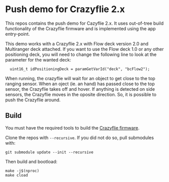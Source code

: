 # Push demo for Crazyflie 2.x

This repos contains the push demo for Cazyflie 2.x.
It uses out-of-tree build functionality of the Crazyflie firmware and is implemented using the app entry-point.

This demo works with a Crazyflie 2.x with Flow deck version 2.0 and Multiranger deck attached. If you want to use the Flow deck 1.0 or any other positioning deck, you will need to change the following line to look at the parameter for the wanted deck:
```
  uint16_t idPositioningDeck = paramGetVarId("deck", "bcFlow2");

```

When running, the crazyflie will wait for an object to get close to the top ranging sensor.
When an oject (ie. an hand) has passed close to the top sensor, the Crazyflie takes off and hover.
If anything is detected on side sensors, the Crazyflie moves in the oposite direction.
So, it is possible to push the Crazyflie around.

## Build

You must have the required tools to build the [Crazyflie firmware](https://github.com/bitcraze/crazyflie-firmware).

Clone the repos with ```--recursive```. If you did not do so, pull submodules with:
```
git submodule update --init --recursive
```

Then build and bootload:
```
make -j$(nproc)
make cload
```


